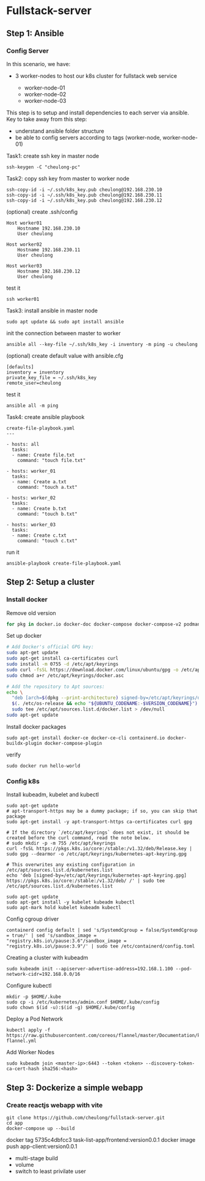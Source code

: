 # Fullstack-server

## Step 1: Ansible
### Config Server


In this scenario, we have:

- 3 worker-nodes to host our k8s cluster for fullstack web service

    - worker-node-01 
    - worker-node-02 
    - worker-node-03

This step is to setup and install dependencies to each server via ansible.
Key to take away from this step:
- understand ansible folder structure
- be able to config servers according to tags (worker-node, worker-node-01)

Task1: create ssh key in master node

``` 
ssh-keygen -C "cheulong-pc"
```

Task2: copy ssh key from master to worker node

```
ssh-copy-id -i ~/.ssh/k8s_key.pub cheulong@192.168.230.10
ssh-copy-id -i ~/.ssh/k8s_key.pub cheulong@192.168.230.11
ssh-copy-id -i ~/.ssh/k8s_key.pub cheulong@192.168.230.12
```
(optional) create .ssh/config
```
Host worker01
    Hostname 192.168.230.10
    User cheulong

Host worker02
    Hostname 192.168.230.11
    User cheulong

Host worker03
    Hostname 192.168.230.12
    User cheulong
```
test it
```
ssh worker01
```
Task3: install ansible in master node
```
sudo apt update && sudo apt install ansible
```
init the connection between master to worker
```
ansible all --key-file ~/.ssh/k8s_key -i inventory -m ping -u cheulong
```
(optional) create default value with ansible.cfg
```
[defaults]
inventory = inventory
private_key_file = ~/.ssh/k8s_key
remote_user=cheulong
```
test it
```
ansible all -m ping
```

Task4: create ansible playbook
``` 
create-file-playbook.yaml
---

- hosts: all
  tasks:
  - name: Create file.txt
    command: "touch file.txt"

- hosts: worker_01
  tasks:
  - name: Create a.txt
    command: "touch a.txt"

- hosts: worker_02
  tasks:
  - name: Create b.txt
    command: "touch b.txt"

- hosts: worker_03
  tasks:
  - name: Create c.txt
    command: "touch c.txt"

```
run it
```
ansible-playbook create-file-playbook.yaml
```


## Step 2: Setup a cluster
### Install docker
Remove old version
```bash
for pkg in docker.io docker-doc docker-compose docker-compose-v2 podman-docker containerd runc; do sudo apt-get remove $pkg; done
```
Set up docker 
```bash
# Add Docker's official GPG key:
sudo apt-get update
sudo apt-get install ca-certificates curl
sudo install -m 0755 -d /etc/apt/keyrings
sudo curl -fsSL https://download.docker.com/linux/ubuntu/gpg -o /etc/apt/keyrings/docker.asc
sudo chmod a+r /etc/apt/keyrings/docker.asc

# Add the repository to Apt sources:
echo \
  "deb [arch=$(dpkg --print-architecture) signed-by=/etc/apt/keyrings/docker.asc] https://download.docker.com/linux/ubuntu \
  $(. /etc/os-release && echo "${UBUNTU_CODENAME:-$VERSION_CODENAME}") stable" | \
  sudo tee /etc/apt/sources.list.d/docker.list > /dev/null
sudo apt-get update
```
Install docker packages
```
sudo apt-get install docker-ce docker-ce-cli containerd.io docker-buildx-plugin docker-compose-plugin
```
verify
```
sudo docker run hello-world
```
### Config k8s
Install kubeadm, kubelet and kubectl 
```
sudo apt-get update
# apt-transport-https may be a dummy package; if so, you can skip that package
sudo apt-get install -y apt-transport-https ca-certificates curl gpg

# If the directory `/etc/apt/keyrings` does not exist, it should be created before the curl command, read the note below.
# sudo mkdir -p -m 755 /etc/apt/keyrings
curl -fsSL https://pkgs.k8s.io/core:/stable:/v1.32/deb/Release.key | sudo gpg --dearmor -o /etc/apt/keyrings/kubernetes-apt-keyring.gpg

# This overwrites any existing configuration in /etc/apt/sources.list.d/kubernetes.list
echo 'deb [signed-by=/etc/apt/keyrings/kubernetes-apt-keyring.gpg] https://pkgs.k8s.io/core:/stable:/v1.32/deb/ /' | sudo tee /etc/apt/sources.list.d/kubernetes.list

sudo apt-get update
sudo apt-get install -y kubelet kubeadm kubectl
sudo apt-mark hold kubelet kubeadm kubectl
```
Config cgroup driver 
```
containerd config default | sed 's/SystemdCgroup = false/SystemdCgroup = true/' | sed 's/sandbox_image = "registry.k8s.io\/pause:3.6"/sandbox_image = "registry.k8s.io\/pause:3.9"/' | sudo tee /etc/containerd/config.toml
```
Creating a cluster with kubeadm
```
sudo kubeadm init --apiserver-advertise-address=192.168.1.100 --pod-network-cidr=192.168.0.0/16
```
Configure kubectl
```
mkdir -p $HOME/.kube
sudo cp -i /etc/kubernetes/admin.conf $HOME/.kube/config
sudo chown $(id -u):$(id -g) $HOME/.kube/config
```
Deploy a Pod Network
```
kubectl apply -f https://raw.githubusercontent.com/coreos/flannel/master/Documentation/kube-flannel.yml
```
Add Worker Nodes
```
sudo kubeadm join <master-ip>:6443 --token <token> --discovery-token-ca-cert-hash sha256:<hash>
```


## Step 3: Dockerize a simple webapp
### Create reactjs webapp with vite
```
git clone https://github.com/cheulong/fullstack-server.git
cd app
docker-compose up --build
```
docker tag 5735c4dbfcc3 task-list-app/frontend:version0.0.1 
docker image push app-client:version0.0.1  

- multi-stage build
- volume
- switch to least privilate user